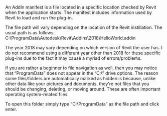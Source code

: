 
An AddIn manifest is a file located in a specific location checked by Revit when the application starts. The manifest includes information used by Revit to load and run the plug-in.

The file path will vary depending on the location of the Revit instillation. The usual path is as follows: 
C:\ProgramData\Autodesk\Revit\Addins\2018\HelloWorld.addin

The year 2018 may vary depending on which version of Revit the user has. I do not recommend using a different year other than 2018 for these specific plug-ins due to the fact it may cause a myriad of errors/problems.

If you are rather a beginner to file navigation as well, then you may notice that “ProgramData” does not appear in the “C:\” drive options. The reason some files/folders are automatically marked as hidden is because, unlike other data like your pictures and documents, they're not files that you should be changing, deleting, or moving around. These are often important operating system-related files.

To open this folder simply type “C:\ProgramData” as the file path and click enter.
